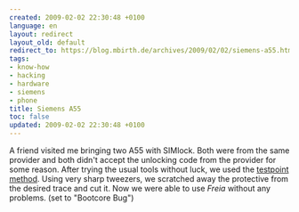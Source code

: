 ```yaml
---
created: 2009-02-02 22:30:48 +0100
language: en
layout: redirect
layout_old: default
redirect_to: https://blog.mbirth.de/archives/2009/02/02/siemens-a55.html
tags:
- know-how
- hacking
- hardware
- siemens
- phone
title: Siemens A55
toc: false
updated: 2009-02-02 22:30:48 +0100
---
```


A friend visited me bringing two A55 with SIMlock. Both were from the same provider and both didn't accept the
unlocking code from the provider for some reason. After trying the usual tools without luck, we used the [testpoint method](http://www.allsiemens.com/testpoints/siemens-A55.htm).
Using very sharp tweezers, we scratched away the protective from the desired trace and cut it. Now we were able to use
*Freia* without any problems. (set to "Bootcore Bug")